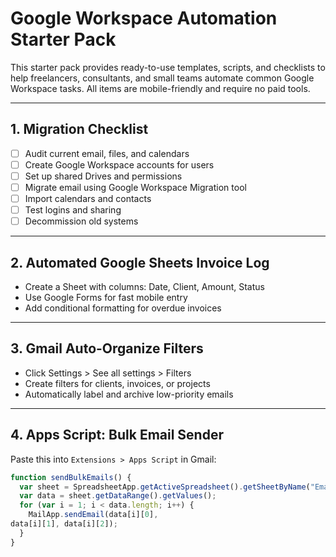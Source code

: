 # Google Workspace Automation Starter Pack

This starter pack provides ready-to-use templates, scripts, and checklists to
help freelancers, consultants, and small teams automate common Google Workspace
tasks. All items are mobile-friendly and require no paid tools.

---

## 1. Migration Checklist

- [ ] Audit current email, files, and calendars
- [ ] Create Google Workspace accounts for users
- [ ] Set up shared Drives and permissions
- [ ] Migrate email using Google Workspace Migration tool
- [ ] Import calendars and contacts
- [ ] Test logins and sharing
- [ ] Decommission old systems

---

## 2. Automated Google Sheets Invoice Log

- Create a Sheet with columns: Date, Client, Amount, Status
- Use Google Forms for fast mobile entry
- Add conditional formatting for overdue invoices

---

## 3. Gmail Auto-Organize Filters

- Click Settings > See all settings > Filters
- Create filters for clients, invoices, or projects
- Automatically label and archive low-priority emails

---

## 4. Apps Script: Bulk Email Sender

Paste this into `Extensions > Apps Script` in Gmail:

```javascript
function sendBulkEmails() {
  var sheet = SpreadsheetApp.getActiveSpreadsheet().getSheetByName("Emails");
  var data = sheet.getDataRange().getValues();
  for (var i = 1; i < data.length; i++) {
    MailApp.sendEmail(data[i][0],
data[i][1], data[i][2]);
  }
}

